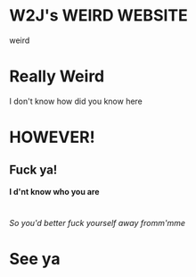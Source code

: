 # W2J's WEIRD WEBSITE
weird
# Really Weird
I don't know how did you know here
# HOWEVER!
## Fuck ya!
**I  d'nt know who you are**
# 
*So you'd better fuck yourself away fromm'mme*
# See ya
